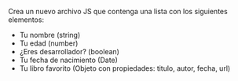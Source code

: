 Crea un nuevo archivo JS que contenga una lista con los siguientes elementos:

* Tu nombre (string)
* Tu edad (number)
* ¿Eres desarrollador? (boolean)
* Tu fecha de nacimiento (Date)
* Tu libro favorito (Objeto con propiedades: titulo, autor, fecha, url)